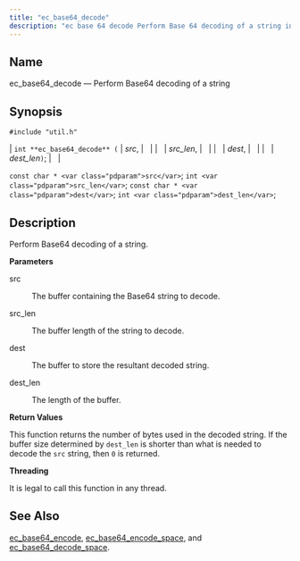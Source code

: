 ```yaml
---
title: "ec_base64_decode"
description: "ec base 64 decode Perform Base 64 decoding of a string int ec base 64 decode src src len dest dest len const char src int src len const char dest int dest len Perform Base 64 decoding of a string src The buffer containing the Base 64 string to..."
---
```


<a name="apis.ec_base64_decode"></a> 
## Name

ec_base64_decode — Perform Base64 decoding of a string

## Synopsis

`#include "util.h"`

| `int **ec_base64_decode** (` | <var class="pdparam">src</var>, |   |
|   | <var class="pdparam">src_len</var>, |   |
|   | <var class="pdparam">dest</var>, |   |
|   | <var class="pdparam">dest_len</var>`)`; |   |

`const char * <var class="pdparam">src</var>`;
`int <var class="pdparam">src_len</var>`;
`const char * <var class="pdparam">dest</var>`;
`int <var class="pdparam">dest_len</var>`;<a name="idp47423024"></a> 
## Description

Perform Base64 decoding of a string.

**<a name="idp47424240"></a> Parameters**

<dl class="variablelist">

<dt>src</dt>

<dd>

The buffer containing the Base64 string to decode.

</dd>

<dt>src_len</dt>

<dd>

The buffer length of the string to decode.

</dd>

<dt>dest</dt>

<dd>

The buffer to store the resultant decoded string.

</dd>

<dt>dest_len</dt>

<dd>

The length of the buffer.

</dd>

</dl>

**<a name="idp47432560"></a> Return Values**

This function returns the number of bytes used in the decoded string. If the buffer size determined by `dest_len` is shorter than what is needed to decode the `src` string, then `0` is returned.

**<a name="idp47434944"></a> Threading**

It is legal to call this function in any thread.

<a name="idp47436048"></a> 
## See Also

[ec_base64_encode](/momentum/3/3-api/apis-ec-base-64-encode), [ec_base64_encode_space](/momentum/3/3-api/apis-ec-base-64-encode-space), and [ec_base64_decode_space](/momentum/3/3-api/apis-ec-base-64-decode-space).